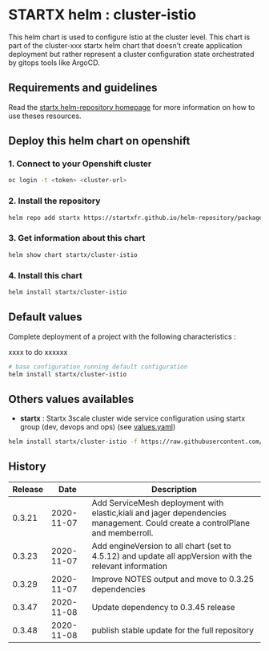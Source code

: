 # STARTX helm : cluster-istio

This helm chart is used to configure Istio at the cluster level.
This chart is part of the cluster-xxx startx helm chart that doesn't create application deployment but rather represent a cluster configuration
state orchestrated by gitops tools like ArgoCD.

## Requirements and guidelines

Read the [startx helm-repository homepage](https://startxfr.github.io/helm-repository) for
more information on how to use theses resources.

## Deploy this helm chart on openshift

### 1. Connect to your Openshift cluster

```bash
oc login -t <token> <cluster-url>
```

### 2. Install the repository

```bash
helm repo add startx https://startxfr.github.io/helm-repository/packages/
```

### 3. Get information about this chart

```bash
helm show chart startx/cluster-istio
```

### 4. Install this chart

```bash
helm install startx/cluster-istio
```

## Default values

Complete deployment of a project with the following characteristics :

xxxx to do xxxxxx

```bash
# base configuration running default configuration
helm install startx/cluster-istio
```

## Others values availables

- **startx** : Startx 3scale cluster wide service configuration using startx group (dev, devops and ops) (see [values.yaml](https://raw.githubusercontent.com/startxfr/helm-repository/master/charts/cluster-istio/values-startx.yaml))

```bash
helm install startx/cluster-istio -f https://raw.githubusercontent.com/startxfr/helm-repository/master/charts/cluster-istio/values-startx.yaml
```

## History

| Release | Date       | Description
| ------- | ---------- | -----------------------------------------------------
| 0.3.21  | 2020-11-07 | Add ServiceMesh deployment with elastic,kiali and jager dependencies management. Could create a controlPlane and memberroll.
| 0.3.23  | 2020-11-07 | Add engineVersion to all chart (set to 4.5.12) and update all appVersion with the relevant information
| 0.3.29  | 2020-11-07 | Improve NOTES output and move to 0.3.25 dependencies
| 0.3.47  | 2020-11-08 | Update dependency to 0.3.45 release
| 0.3.48  | 2020-11-08 | publish stable update for the full repository

